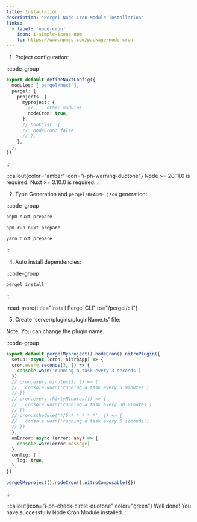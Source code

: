 ```yaml
---
title: Installation
description: 'Pergel Node Cron Module Installation'
links:
  - label: 'node-cron'
    icon: i-simple-icons-npm
    to: https://www.npmjs.com/package/node-cron
---
```


1. Project configuration:

::code-group
```ts [nuxt.config.ts]
export default defineNuxtConfig({
  modules: ['pergel/nuxt'],
  pergel: {
    projects: {
      myproject: {
        // ... other modules
        nodeCron: true,
      },
      // bookList: {
      //  nodeCron: false
      // },
    },
  },
})
```
::

::callout{color="amber" icon="i-ph-warning-duotone"}
Node >= 20.11.0 is required.
Nuxt >= 3.10.0 is required.
::

2. Type Generation and `pergel/README.json` generation:

::code-group
```sh [pnpm]
pnpm nuxt prepare
```
```sh [npm]
npm run nuxt prepare
```
```sh [yarn]
yarn nuxt prepare
```
::

4. Auto install dependencies:

::code-group
```sh [terminal]
pergel install
```
::

:read-more{title="Install Pergel CLI" to="/pergel/cli"}

5. Create 'server/plugins/pluginName.ts' file:

Note: You can change the plugin name.

::code-group
```ts [server/plugins/pluginName.ts]
export default pergelMyproject().nodeCron().nitroPlugin({
  setup: async (cron, nitroApp) => {
  cron.every.seconds(3, () => {
    console.warn('running a task every 3 seconds')
  })
  // cron.every.minutes(5, () => {
  //   console.warn('running a task every 5 minutes')
  // })
  // cron.every.thirtyMinutes(() => {
  //   console.warn('running a task every 30 minutes')
  // })
  // cron.schedule('*/5 * * * * *', () => {
  //   console.warn('running a task every 5 seconds')
  // })
  },
  onError: async (error: any) => {
    console.warn(error.message)
  },
  config: {
    log: true,
  },
})
```

```ts [composables]
pergelMyproject().nodeCron().nitroComposable({})
```

::

::callout{icon="i-ph-check-circle-duotone" color="green"}
Well done! You have successfully Node Cron Module installed.
::
